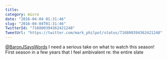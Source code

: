 ```yaml
---
title: 
category: micro
date: "2016-04-04 01:31:46"
slug: "2016-04-04T01:31:46"
TwitterId: "716800394362421248"
TweetUrl: "https://twitter.com/mark_philpot/status/716800394362421248"
---
```


[@BaronJSaysWords](https://twitter.com/BaronJSaysWords) I need a serious take on
what to watch this season! First season in a few years that I feel ambivalent
re: the entire slate
